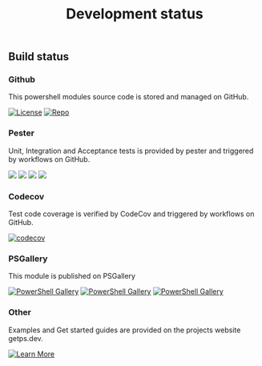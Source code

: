 ﻿---
id: devstatus
title: Development status
---

## Build status

### Github

This powershell modules source code is stored and managed on GitHub.

[![License](https://img.shields.io/github/license/hanpq/pstools.dataset)](https://github.com/hanpq/pstools.dataset/blob/main/LICENSE)
[![Repo](https://img.shields.io/badge/repo-pstools.dataset-success?logo=github)](https://github.com/hanpq/pstools.dataset)

### Pester

Unit, Integration and Acceptance tests is provided by pester and triggered by workflows on GitHub.

[![](https://github.com/hanpq/pstools.dataset/actions/workflows/pester_core_windows.yml/badge.svg?branch=main)](https://github.com/hanpq/pstools.dataset/actions/workflows/pester_core_windows.yml)
[![](https://github.com/hanpq/pstools.dataset/actions/workflows/pester_core_linux.yml/badge.svg?branch=main)](https://github.com/hanpq/pstools.dataset/actions/workflows/pester_core_linux.yml)
[![](https://github.com/hanpq/pstools.dataset/actions/workflows/pester_core_macos.yml/badge.svg?branch=main)](https://github.com/hanpq/pstools.dataset/actions/workflows/pester_core_macos.yml)
[![](https://github.com/hanpq/pstools.dataset/actions/workflows/pester_desktop_windows.yml/badge.svg?branch=main)](https://github.com/hanpq/pstools.dataset/actions/workflows/pester_desktop_windows.yml)


### Codecov

Test code coverage is verified by CodeCov and triggered by workflows on GitHub.

[![codecov](https://codecov.io/gh/hanpq/pstools.dataset/branch/main/graph/badge.svg)](https://codecov.io/gh/hanpq/pstools.dataset)

### PSGallery

This module is published on PSGallery

[![PowerShell Gallery](https://img.shields.io/powershellgallery/v/pstools.dataset?label=PSGallery)](https://www.powershellgallery.com/packages/pstools.dataset)
[![PowerShell Gallery](https://img.shields.io/powershellgallery/dt/pstools.dataset?label=PSGallery%20downloads)](https://www.powershellgallery.com/packages/pstools.dataset)
[![PowerShell Gallery](https://img.shields.io/powershellgallery/p/pstools.dataset)](https://www.powershellgallery.com/packages/pstools.dataset)

### Other

Examples and Get started guides are provided on the projects website getps.dev.

[![Learn More](https://img.shields.io/badge/Learn%20More-pstools.dataset-success)](https://getps.dev/modules/pstools.dataset/quickstart)
